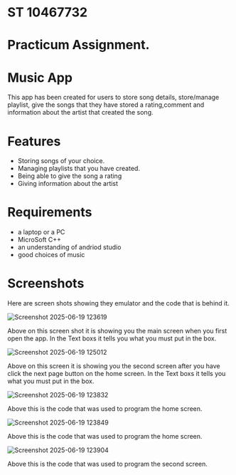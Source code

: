 # ST 10467732

# Practicum Assignment.

# Music App

This app has been created for users to store song details, store/manage playlist, give the songs that they have stored a rating,comment and information about the artist that created the song.

# Features
* Storing songs of your choice.
* Managing playlists that you have created.
* Being able to give the song a rating
* Giving information about the artist

# Requirements
* a laptop or a PC
* MicroSoft C++
* an understanding of andriod studio
* good choices of music
  

# Screenshots

  Here are screen shots showing they emulator and the code that is behind it.

  
 ![Screenshot 2025-06-19 123619](https://github.com/user-attachments/assets/10a45e51-3655-401d-bbc7-ae55bddb41eb)

Above on this screen shot it is showing you the main screen when you first open the app. In the Text boxs it tells you what you must put in the box.

![Screenshot 2025-06-19 125012](https://github.com/user-attachments/assets/570f95e3-4a76-400c-8d36-094030b545bb)

Above on this screen it is showing you the second screen after you have click the next page button on the home screen. In the Text boxs it tells you what you must put in the box.

![Screenshot 2025-06-19 123832](https://github.com/user-attachments/assets/e539415a-0e87-4cdb-8025-5b14e35eb813)

Above this is the code that was used to program the home screen. 

![Screenshot 2025-06-19 123849](https://github.com/user-attachments/assets/9c2e4841-8546-4b84-be52-85ae8dd48760)

Above this is the code that was used to program the home screen. 

![Screenshot 2025-06-19 123904](https://github.com/user-attachments/assets/4db41586-a852-42b7-b3dc-4c152600ce5d)

Above this is the code that was used to program the second screen.

